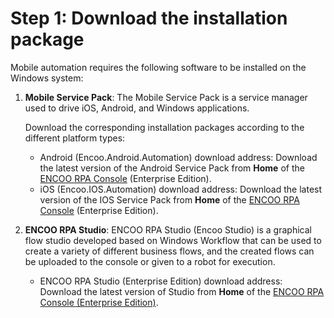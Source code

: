 # Step 1: Download the installation package

Mobile automation requires the following software to be installed on the Windows system:

1. **Mobile Service Pack**: The Mobile Service Pack is a service manager used to drive iOS, Android, and Windows applications.
   
    Download the corresponding installation packages according to the different platform types:
   
   - Android (Encoo.Android.Automation) download address: Download the latest version of the Android Service Pack from **Home** of the [ENCOO RPA Console](https://console.encoo.com/) (Enterprise Edition).
   - iOS (Encoo.IOS.Automation) download address: Download the latest version of the IOS Service Pack from **Home** of the [ENCOO RPA Console](https://console.encoo.com/) (Enterprise Edition).

2. **ENCOO RPA Studio**: ENCOO RPA Studio (Encoo Studio) is a graphical flow studio developed based on Windows Workflow that can be used to create a variety of different business flows, and the created flows can be uploaded to the console or given to a robot for execution.
   
   - ENCOO RPA Studio (Enterprise Edition) download address: Download the latest version of Studio from **Home** of the [ENCOO RPA Console (Enterprise Edition)](https://console.encoo.com/).